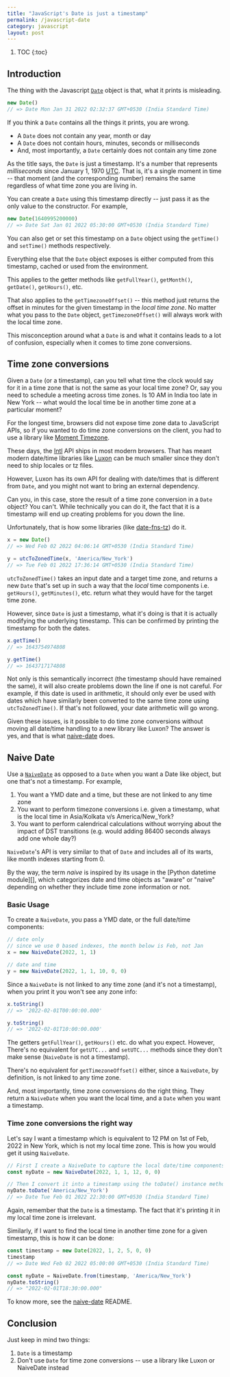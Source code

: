 ```yaml
---
title: "JavaScript's Date is just a timestamp"
permalink: /javascript-date
category: javascript
layout: post
---
```


1. TOC
{:toc}

## Introduction

The thing with the Javascript [`Date`][Date] object is that, what it prints is
misleading.

```js
new Date()
// => Date Mon Jan 31 2022 02:32:37 GMT+0530 (India Standard Time)
```

If you think a `Date` contains all the things it prints, you are wrong.

* A `Date` does not contain any year, month or day
* A `Date` does not contain hours, minutes, seconds or milliseconds
* And, most importantly, a `Date` certainly does not contain any time zone

As the title says, the `Date` is just a timestamp. It's a number that represents
*milliseconds* since January 1, 1970 [UTC][]. That is, it's a single moment in
time -- that moment (and the corresponding number) remains the same regardless
of what time zone you are living in.

You can create a `Date` using this timestamp directly -- just pass it as the
only value to the constructor. For example,

```js
new Date(1640995200000)
// => Date Sat Jan 01 2022 05:30:00 GMT+0530 (India Standard Time)
```

You can also get or set this timestamp on a `Date` object using the `getTime()`
and `setTime()` methods respectively.

Everything else that the `Date` object exposes is either computed from this
timestamp, cached or used from the environment.

This applies to the getter methods like `getFullYear()`, `getMonth()`,
`getDate()`, `getHours()`, etc. 

That also applies to the `getTimezoneOffset()` -- this method just returns the
offset in minutes for the given timestamp in the *local time zone*. No matter
what you pass to the `Date` object, `getTimezoneOffset()` will always work with
the local time zone.

This misconception around what a `Date` is and what it contains leads to a lot
of confusion, especially when it comes to time zone conversions.

## Time zone conversions

Given a `Date` (or a timestamp), can you tell what time the clock would say for
it in a time zone that is not the same as your local time zone? Or, say you need
to schedule a meeting across time zones. Is 10 AM in India too late in New York
-- what would the local time be in another time zone at a particular moment?

For the longest time, browsers did not expose time zone data to JavaScript APIs,
so if you wanted to do time zone conversions on the client, you had to use a
library like [Moment Timezone][].

These days, the [Intl][] API ships in most modern browsers. That has meant
modern date/time libraries like [Luxon][] can be much smaller since they don't
need to ship locales or tz files.

However, Luxon has its own API for dealing with date/times that is different
from `Date`, and you might not want to bring an external dependency.

Can you, in this case, store the result of a time zone conversion in a `Date`
object? You can't. While technically you can do it, the fact that it is a
timestamp will end up creating problems for you down the line.

Unfortunately, that is how some libraries (like [date-fns-tz][]) do it.

```js
x = new Date() 
// => Wed Feb 02 2022 04:06:14 GMT+0530 (India Standard Time)

y = utcToZonedTime(x, 'America/New_York') 
// => Tue Feb 01 2022 17:36:14 GMT+0530 (India Standard Time)
```

`utcToZonedTime()` takes an input date and a target time zone, and returns a new
`Date` that's set up in such a way that the *local* time components
i.e. `getHours()`, `getMinutes()`, etc. return what they would have for the
target time zone.

However, since `Date` is just a timestamp, what it's doing is that it is
actually modifying the underlying timestamp. This can be confirmed by printing
the timestamp for both the dates.

```js
x.getTime() 
// => 1643754974808

y.getTime() 
// => 1643717174808
```

Not only is this semantically incorrect (the timestamp should have remained the
same), it will also create problems down the line if one is not careful.
For example, if this date is used in arithmetic, it should only ever be used
with dates which have similarly been converted to the same time zone using
`utcToZonedTime()`. If that's not followed, your date arithmetic will go wrong.

Given these issues, is it possible to do time zone conversions without moving
all date/time handling to a new library like Luxon? The answer is yes, and that
is what [naive-date][] does.

## Naive Date

Use a [`NaiveDate`][naive-date] as opposed to a `Date` when you want a Date like
object, but one that's not a timestamp. For example,

1. You want a YMD date and a time, but these are not linked to any time zone
2. You want to perform timezone conversions i.e. given a timestamp, what is the
   local time in Asia/Kolkata v/s America/New_York?
3. You want to perform calendrical calculations without worrying about the
   impact of DST transitions (e.g. would adding 86400 seconds always add one
   whole day?)
   
`NaiveDate`'s API is very similar to that of `Date` and includes all of its
warts, like month indexes starting from 0.

By the way, the term *naive* is inspired by its usage in the [Python datetime
module][], which categorizes date and time objects as "aware" or "naive"
depending on whether they include time zone information or not.

### Basic Usage

To create a `NaiveDate`, you pass a YMD date, or the full date/time components:

```js
// date only
// since we use 0 based indexes, the month below is Feb, not Jan
x = new NaiveDate(2022, 1, 1)

// date and time
y = new NaiveDate(2022, 1, 1, 10, 0, 0)
```

Since a `NaiveDate` is not linked to any time zone (and it's not a timestamp),
when you print it you won't see any zone info:

```js
x.toString()
// => '2022-02-01T00:00:00.000'

y.toString()
// => '2022-02-01T10:00:00.000'
```

The getters `getFullYear()`, `getHours()` etc. do what you expect. However,
There's no equivalent for `getUTC...` and `setUTC...` methods since they don't
make sense (`NaiveDate` is not a timestamp).

There's no equivalent for `getTimezoneOffset()` either, since a `NaiveDate`, by
definition, is not linked to any time zone.

And, most importantly, time zone conversions do the right thing. They return a
`NaiveDate` when you want the local time, and a `Date` when you want a
timestamp.

### Time zone conversions the right way

Let's say I want a timestamp which is equivalent to 12 PM on 1st of Feb, 2022 in
New York, which is not my local time zone. This is how you would get it using
`NaiveDate`.

```js
// First I create a NaiveDate to capture the local date/time components
const nyDate = new NaiveDate(2022, 1, 1, 12, 0, 0)

// Then I convert it into a timestamp using the toDate() instance method
nyDate.toDate('America/New_York')
// => Date Tue Feb 01 2022 22:30:00 GMT+0530 (India Standard Time)
```

Again, remember that the `Date` is a timestamp. The fact that it's printing it
in my local time zone is irrelevant.

Similarly, if I want to find the local time in another time zone for a given
timestamp, this is how it can be done:

```js
const timestamp = new Date(2022, 1, 2, 5, 0, 0)
timestamp
// => Date Wed Feb 02 2022 05:00:00 GMT+0530 (India Standard Time)

const nyDate = NaiveDate.from(timestamp, 'America/New_York')
nyDate.toString()
// => "2022-02-01T18:30:00.000"
```

To know more, see the [naive-date][] README.

## Conclusion

Just keep in mind two things:

1. `Date` is a timestamp
2. Don't use `Date` for time zone conversions -- use a library like Luxon or
   NaiveDate instead

[Date]: https://developer.mozilla.org/en-US/docs/Web/JavaScript/Reference/Global_Objects/Date
[UTC]: https://en.wikipedia.org/wiki/Coordinated_Universal_Time
[Moment Timezone]: https://momentjs.com/timezone/
[Intl]: https://developer.mozilla.org/en-US/docs/Web/JavaScript/Reference/Global_Objects/Intl
[Luxon]: https://moment.github.io/luxon/#/
[date-fns-tz]: https://github.com/marnusw/date-fns-tz
[naive-date]: https://github.com/chaitanyagupta/naive-date
